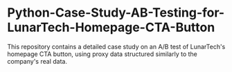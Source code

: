 # Python-Case-Study-AB-Testing-for-LunarTech-Homepage-CTA-Button
This repository contains a detailed case study on an A/B test of LunarTech's homepage CTA button, using proxy data structured similarly to the company's real data.
